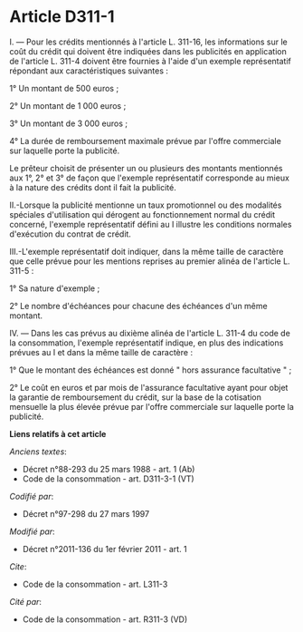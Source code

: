 # Article D311-1

I. ― Pour les crédits mentionnés à l'article L. 311-16, les informations sur le coût du crédit qui doivent être indiquées
dans les publicités en application de l'article L. 311-4 doivent être fournies à l'aide d'un exemple représentatif répondant
aux caractéristiques suivantes : 

1° Un montant de 500 euros ; 

2° Un montant de 1 000 euros ; 

3° Un montant de 3 000 euros ; 

4° La durée de remboursement maximale prévue par l'offre commerciale sur laquelle porte la publicité. 

Le prêteur choisit de présenter un ou plusieurs des montants mentionnés aux 1°, 2° et 3° de façon que l'exemple représentatif
corresponde au mieux à la nature des crédits dont il fait la publicité. 

II.-Lorsque la publicité mentionne un taux promotionnel ou des modalités spéciales d'utilisation qui dérogent au
fonctionnement normal du crédit concerné, l'exemple représentatif défini au I illustre les conditions normales d'exécution du
contrat de crédit. 

III.-L'exemple représentatif doit indiquer, dans la même taille de caractère que celle prévue pour les mentions reprises au
premier alinéa de l'article L. 311-5 : 

1° Sa nature d'exemple ; 

2° Le nombre d'échéances pour chacune des échéances d'un même montant. 

IV. ― Dans les cas prévus au dixième alinéa de l'article L. 311-4 du code de la consommation, l'exemple représentatif
indique, en plus des indications prévues au I et dans la même taille de caractère : 

1° Que le montant des échéances est donné " hors assurance facultative " ; 

2° Le coût en euros et par mois de l'assurance facultative ayant pour objet la garantie de remboursement du crédit, sur la
base de la cotisation mensuelle la plus élevée prévue par l'offre commerciale sur laquelle porte la publicité.

**Liens relatifs à cet article**

_Anciens textes_:

  - Décret n°88-293 du 25 mars 1988 - art. 1 (Ab)
  - Code de la consommation - art. D311-3-1 (VT)

_Codifié par_:

  - Décret n°97-298 du 27 mars 1997

_Modifié par_:

  - Décret n°2011-136 du 1er février 2011 - art. 1

_Cite_:

  - Code de la consommation - art. L311-3

_Cité par_:

  - Code de la consommation - art. R311-3 (VD)
